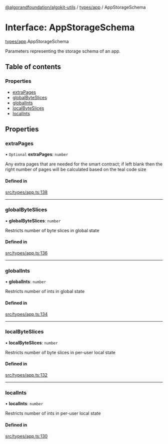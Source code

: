 [@algorandfoundation/algokit-utils](../README.md) / [types/app](../modules/types_app.md) / AppStorageSchema

# Interface: AppStorageSchema

[types/app](../modules/types_app.md).AppStorageSchema

Parameters representing the storage schema of an app.

## Table of contents

### Properties

- [extraPages](types_app.AppStorageSchema.md#extrapages)
- [globalByteSlices](types_app.AppStorageSchema.md#globalbyteslices)
- [globalInts](types_app.AppStorageSchema.md#globalints)
- [localByteSlices](types_app.AppStorageSchema.md#localbyteslices)
- [localInts](types_app.AppStorageSchema.md#localints)

## Properties

### extraPages

• `Optional` **extraPages**: `number`

Any extra pages that are needed for the smart contract; if left blank then the right number of pages will be calculated based on the teal code size

#### Defined in

[src/types/app.ts:138](https://github.com/algorandfoundation/algokit-utils-ts/blob/main/src/types/app.ts#L138)

___

### globalByteSlices

• **globalByteSlices**: `number`

Restricts number of byte slices in global state

#### Defined in

[src/types/app.ts:136](https://github.com/algorandfoundation/algokit-utils-ts/blob/main/src/types/app.ts#L136)

___

### globalInts

• **globalInts**: `number`

Restricts number of ints in global state

#### Defined in

[src/types/app.ts:134](https://github.com/algorandfoundation/algokit-utils-ts/blob/main/src/types/app.ts#L134)

___

### localByteSlices

• **localByteSlices**: `number`

Restricts number of byte slices in per-user local state

#### Defined in

[src/types/app.ts:132](https://github.com/algorandfoundation/algokit-utils-ts/blob/main/src/types/app.ts#L132)

___

### localInts

• **localInts**: `number`

Restricts number of ints in per-user local state

#### Defined in

[src/types/app.ts:130](https://github.com/algorandfoundation/algokit-utils-ts/blob/main/src/types/app.ts#L130)
